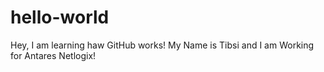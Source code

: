 # hello-world
Hey, I am learning haw GitHub works!
My Name is Tibsi and I am Working for Antares Netlogix!
